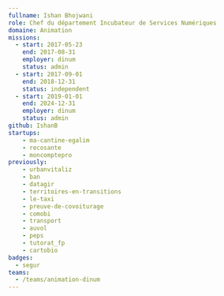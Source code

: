 ```yaml
---
fullname: Ishan Bhojwani
role: Chef du département Incubateur de Services Numériques
domaine: Animation
missions:
  - start: 2017-05-23
    end: 2017-08-31
    employer: dinum
    status: admin
  - start: 2017-09-01
    end: 2018-12-31
    status: independent
  - start: 2019-01-01
    end: 2024-12-31
    employer: dinum
    status: admin
github: IshanB
startups:
    - ma-cantine-egalim
    - recosante
    - moncomptepro
previously:
    - urbanvitaliz
    - ban
    - datagir
    - territoires-en-transitions
    - le-taxi
    - preuve-de-covoiturage
    - comobi
    - transport
    - auvol
    - peps
    - tutorat_fp
    - cartobio
badges:
  - segur
teams:
  - /teams/animation-dinum
---
```

